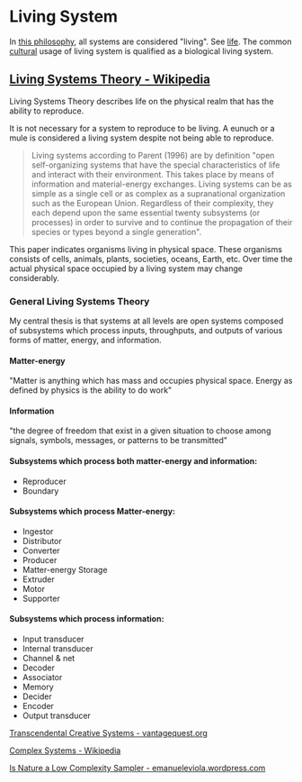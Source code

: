 # Living System

In [this philosophy](./this-philosophy.md), all systems are considered "living". See [life](./life.md). The common [cultural](./culture.md) usage of living system is qualified as a biological living system.

## <a href="https://en.wikipedia.org/wiki/Living_systems" target="_blank">Living Systems Theory - Wikipedia</a>

Living Systems Theory describes life on the physical realm that has the ability to reproduce.

It is not necessary for a system to reproduce to be living. A eunuch or a mule is considered a living system despite not being able to reproduce.

> Living systems according to Parent (1996) are by definition "open self-organizing systems that have the special characteristics of life and interact with their environment. This takes place by means of information and material-energy exchanges. Living systems can be as simple as a single cell or as complex as a supranational organization such as the European Union. Regardless of their complexity, they each depend upon the same essential twenty subsystems (or processes) in order to survive and to continue the propagation of their species or types beyond a single generation".

This paper indicates organisms living in physical space. These organisms consists of cells, animals, plants, societies, oceans, Earth, etc. Over time the actual physical space occupied by a living system may change considerably.

### General Living Systems Theory

My central thesis is that systems at all levels are open systems composed of subsystems which process inputs, throughputs, and outputs of various forms of matter, energy, and information.

#### Matter-energy

"Matter is anything which has mass and occupies physical space. Energy as defined by physics is the ability to do work"

#### Information
"the degree of freedom that exist in a given situation to choose among signals, symbols, messages, or patterns to be transmitted"

#### Subsystems which process both matter-energy and information:
* Reproducer
* Boundary

#### Subsystems which process Matter-energy:
* Ingestor
* Distributor
* Converter
* Producer
* Matter-energy Storage
* Extruder
* Motor
* Supporter

#### Subsystems which process information:
* Input transducer
* Internal transducer
* Channel & net
* Decoder
* Associator
* Memory
* Decider
* Encoder
* Output transducer

<a href="http://www.vantagequest.org/trees/livingsystems1.htm" target="_blank">Transcendental Creative Systems - vantagequest.org</a>

<a href="https://en.wikipedia.org/wiki/Complex_systems" target="_blank">Complex Systems - Wikipedia</a>

<a href="http://emanueleviola.wordpress.com/2014/11/09/is-nature-a-low-complexity-sampler/" target="_blank">Is Nature a Low Complexity Sampler - emanueleviola.wordpress.com</a>
